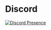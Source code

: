 <h1>Discord</h1>

[![Discord Presence](https://lanyard.cnrad.dev/api/1050785948633411684?bg=18191c&borderRadius=15px&animated=true&idleMessage=No+momento+estou+codando.&hideDiscrim=true)](https://discord.com/users/1050785948633411684)
